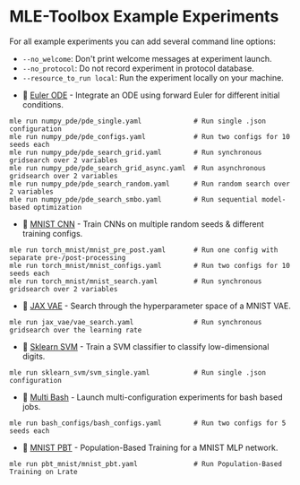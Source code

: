 # MLE-Toolbox Example Experiments

For all example experiments you can add several command line options:

- `--no_welcome`: Don't print welcome messages at experiment launch.
- `--no_protocol`: Do not record experiment in protocol database.
- `--resource_to_run local`: Run the experiment locally on your machine.

* :page_facing_up: [Euler ODE](numpy_pde) - Integrate an ODE using forward Euler for different initial conditions.

```
mle run numpy_pde/pde_single.yaml             # Run single .json configuration  
mle run numpy_pde/pde_configs.yaml            # Run two configs for 10 seeds each
mle run numpy_pde/pde_search_grid.yaml        # Run synchronous gridsearch over 2 variables
mle run numpy_pde/pde_search_grid_async.yaml  # Run asynchronous gridsearch over 2 variables
mle run numpy_pde/pde_search_random.yaml      # Run random search over 2 variables
mle run numpy_pde/pde_search_smbo.yaml        # Run sequential model-based optimization
```

* :page_facing_up: [MNIST CNN](torch_mnist) - Train CNNs on multiple random seeds & different training configs.

```
mle run torch_mnist/mnist_pre_post.yaml       # Run one config with separate pre-/post-processing
mle run torch_mnist/mnist_configs.yaml        # Run two configs for 10 seeds each
mle run torch_mnist/mnist_search.yaml         # Run synchronous gridsearch over 2 variables
```

* :page_facing_up: [JAX VAE](jax_vae) - Search through the hyperparameter space of a MNIST VAE.

```
mle run jax_vae/vae_search.yaml               # Run synchronous gridsearch over the learning rate
```

* :page_facing_up: [Sklearn SVM](sklearn_svm) - Train a SVM classifier to classify low-dimensional digits.

```
mle run sklearn_svm/svm_single.yaml           # Run single .json configuration
```

* :page_facing_up: [Multi Bash](bash_configs) - Launch multi-configuration experiments for bash based jobs.

```
mle run bash_configs/bash_configs.yaml        # Run two configs for 5 seeds each
```

* :page_facing_up: [MNIST PBT](pbt_mnist) - Population-Based Training for a MNIST MLP network.

```
mle run pbt_mnist/mnist_pbt.yaml              # Run Population-Based Training on Lrate
```
